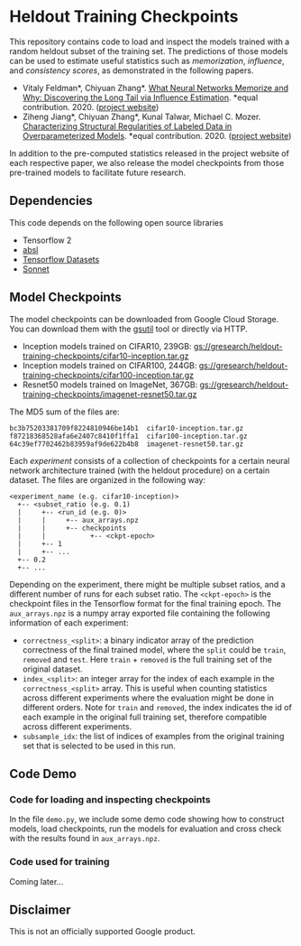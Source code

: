 # Heldout Training Checkpoints

This repository contains code to load and inspect the models trained with a random heldout
subset of the training set. The predictions of those models can be used to estimate useful
statistics such as *memorization*, *influence*, and *consistency scores*, as demonstrated
in the following papers.

* Vitaly Feldman*, Chiyuan Zhang*.
  [What Neural Networks Memorize and Why: Discovering the Long Tail via Influence Estimation](https://arxiv.org/abs/2008.03703). *equal contribution. 2020.
  ([project website](https://pluskid.github.io/influence-memorization/))
* Ziheng Jiang*, Chiyuan Zhang*, Kunal Talwar, Michael C. Mozer.
  [Characterizing Structural Regularities of Labeled Data in Overparameterized Models](https://arxiv.org/abs/2002.03206). *equal contribution. 2020.
  ([project website](https://pluskid.github.io/structural-regularity/))

In addition to the pre-computed statistics released in the project website of each respective paper,
we also release the model checkpoints from those pre-trained models to facilitate future research.

## Dependencies

This code depends on the following open source libraries

* Tensorflow 2
* [absl](https://pypi.org/project/absl-py/)
* [Tensorflow Datasets](https://www.tensorflow.org/datasets)
* [Sonnet](https://github.com/deepmind/sonnet)

## Model Checkpoints

The model checkpoints can be downloaded from Google Cloud Storage. You can download them with the
[gsutil](https://cloud.google.com/storage/docs/gsutil) tool or directly via HTTP.

- Inception models trained on CIFAR10, 239GB: [gs://gresearch/heldout-training-checkpoints/cifar10-inception.tar.gz](http://storage.googleapis.com/gresearch/heldout-training-checkpoints/cifar10-inception.tar.gz)
- Inception models trained on CIFAR100, 244GB: [gs://gresearch/heldout-training-checkpoints/cifar100-inception.tar.gz](http://storage.googleapis.com/gresearch/heldout-training-checkpoints/cifar100-inception.tar.gz)
- Resnet50 models trained on ImageNet, 367GB: [gs://gresearch/heldout-training-checkpoints/imagenet-resnet50.tar.gz](http://storage.googleapis.com/gresearch/heldout-training-checkpoints/imagenet-resnet50.tar.gz)

The MD5 sum of the files are:

```
bc3b75203381709f8224810946be14b1  cifar10-inception.tar.gz
f87218368528afa6e2407c8410f1ffa1  cifar100-inception.tar.gz
64c39ef7702462b83959af9de622b4b8  imagenet-resnet50.tar.gz
```

Each *experiment* consists of a collection of checkpoints for a certain neural network architecture 
trained (with the heldout procedure) on a certain dataset. The files are organized in the following way:

```
<experiment_name (e.g. cifar10-inception)>
  +-- <subset_ratio (e.g. 0.1)
  |     +-- <run_id (e.g. 0)>
  |     |     +-- aux_arrays.npz
  |     |     +-- checkpoints
  |     |           +-- <ckpt-epoch>
  |     +-- 1
  |     +-- ...
  +-- 0.2
  +-- ...
```

Depending on the experiment, there might be multiple subset ratios, and a different number
of runs for each subset ratio. The `<ckpt-epoch>` is the checkpoint files in the Tensorflow
format for the final training epoch. The `aux_arrays.npz` is a numpy array exported file
containing the following information of each experiment:

- `correctness_<split>`: a binary indicator array of the prediction correctness of the final
  trained model, where the `split` could be `train`, `removed` and `test`. Here `train` + `removed`
  is the full training set of the original dataset.
- `index_<split>`: an integer array for the index of each example in the `correctness_<split>` array.
  This is useful when counting statistics across different experiments where the evaluation might
  be done in different orders. Note for `train` and `removed`, the index indicates the id of each
  example in the original full training set, therefore compatible across different experiments.
- `subsample_idx`: the list of indices of examples from the original training set that is
  selected to be used in this run.


## Code Demo

### Code for loading and inspecting checkpoints

In the file `demo.py`, we include some demo code showing how to construct models, load checkpoints,
run the models for evaluation and cross check with the results found in `aux_arrays.npz`.

### Code used for training

Coming later...

## Disclaimer

This is not an officially supported Google product.
